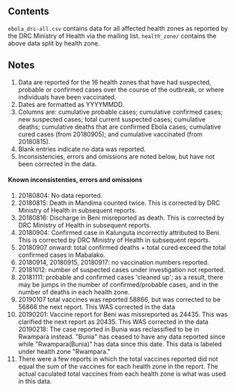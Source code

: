 ## Contents
`ebola_drc-all.csv` contains data for all affected health zones as reported by the DRC Ministry of Health via the mailing list.
`health_zone/` contains the above data split by health zone.

## Notes
1. Data are reported for the 16 health zones that have had suspected, probable or confirmed cases over the course of the outbreak, or where individuals have been vaccinated.
2. Dates are formatted as YYYYMMDD.
3. Columns are: cumulative probable cases; cumulative confirmed cases; new suspected cases; total current suspected cases; cumulative deaths; cumulative deaths that are confirmed Ebola cases; cumulative cured cases (from 20180905); and cumulative vaccinated (from 20180815).
4. Blank entries indicate no data was reported.
5. Inconsistencies, errors and omissions are noted below, but have not been corrected in the data.

#### Known inconsistenties, errors and omissions
1. 20180804: No data reported.
2. 20180815: Death in Mandima counted twice. This is corrected by DRC Ministry of Health in subsequent reports.
3. 20180816: Discharge in Beni misreported as death. This is corrected by DRC Ministry of Health in subsequent reports.
4. 20180904: Confirmed case in Kalunguta incorrectly attributed to Beni. This is corrected by DRC Ministry of Health in subsequent reports.
5. 20180907 onward: total confirmed deaths + total cured exceed the total confirmed cases in Mabalako.
6. 20180914, 20180915, 20180917: no vaccination numbers reported.
7. 20181012: number of suspected cases under investigation not reported.
8. 20181111: probable and confirmed cases 'cleaned up'; as a result, there may be jumps in the number of confirmed/probable cases, and in the number of deaths in each health zone.
9. 20190107 total vaccines was reported 58866, but was corrected to be 56866 the next report. This WAS corrected in the data 
10. 20190201: Vaccine report for Beni was missreported as 24435. This was clarified the next report as 20435. This WAS corrected in the data
20190218: The case reported in Bunia was reclassified to be in Rwampara instead. "Bunia" has ceased to have any data reported since while "Rwampara(Bunia)" has data since this date. This data is labeled under health zone "Rwampara."
11. There were a few reports in which the total vaccines reported did not equal the sum of the vaccines for each health zone in the report. The actual caculated total vaccines from each health zone is what was used in this data. 
